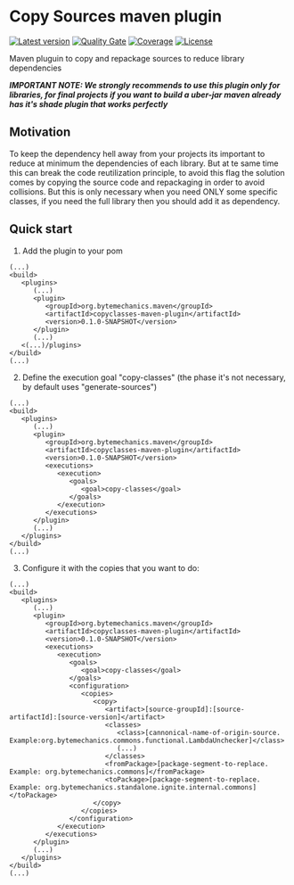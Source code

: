 # Copy Sources maven plugin
[![Latest version](https://maven-badges.herokuapp.com/maven-central/org.bytemechanics.maven/copysource-maven-plugin/badge.svg)](https://maven-badges.herokuapp.com/maven-central/org.bytemechanics.maven/copysource-maven-plugin/badge.svg)
[![Quality Gate](https://sonarcloud.io/api/badges/gate?key=org.bytemechanics.maven%3Acopysource-maven-plugin)](https://sonarcloud.io/dashboard/index/org.bytemechanics.maven%3Acopysource-maven-plugin)
[![Coverage](https://sonarcloud.io/api/badges/measure?key=org.bytemechanics.maven%3Acopysource-maven-plugin&metric=coverage)](https://sonarcloud.io/dashboard/index/org.bytemechanics.maven%3Acopysource-maven-plugin)
[![License](https://img.shields.io/badge/License-Apache%202.0-blue.svg)](https://opensource.org/licenses/Apache-2.0)

Maven pluguin to copy and repackage sources to reduce library dependencies

_**IMPORTANT NOTE: We strongly recommends to use this plugin only for libraries, for final projects if you want to build a uber-jar maven already has it's shade plugin that works perfectly**_

## Motivation
To keep the dependency hell away from your projects its important to reduce at minimum the dependencies of each library. But at te same time this can break the code reutilization principle, to avoid this flag
the solution comes by copying the source code and repackaging in order to avoid collisions. But this is only necessary when you need ONLY some specific classes, if you need the full library then you should add
it as dependency.

## Quick start
1. Add the plugin to your pom
```Maven
(...)
<build>
   <plugins>
      (...)
      <plugin>
         <groupId>org.bytemechanics.maven</groupId>
         <artifactId>copyclasses-maven-plugin</artifactId>
         <version>0.1.0-SNAPSHOT</version>
      </plugin>
      (...)
   <(...)/plugins>
</build>
(...)
```
2. Define the execution goal "copy-classes" (the phase it's not necessary, by default uses "generate-sources")
```Maven
(...)
<build>
   <plugins>
      (...)
      <plugin>
         <groupId>org.bytemechanics.maven</groupId>
         <artifactId>copyclasses-maven-plugin</artifactId>
         <version>0.1.0-SNAPSHOT</version>
         <executions>
            <execution>
               <goals>
                  <goal>copy-classes</goal>
               </goals>
            </execution>
         </executions>
      </plugin>
      (...)
   </plugins>
</build>
(...)
```
3. Configure it with the copies that you want to do:
```Maven
(...)
<build>
   <plugins>
      (...)
      <plugin>
         <groupId>org.bytemechanics.maven</groupId>
         <artifactId>copyclasses-maven-plugin</artifactId>
         <version>0.1.0-SNAPSHOT</version>
         <executions>
            <execution>
               <goals>
                  <goal>copy-classes</goal>
               </goals>
               <configuration>
                  <copies>
                     <copy>
                        <artifact>[source-groupId]:[source-artifactId]:[source-version]</artifact>
                        <classes>
                           <class>[cannonical-name-of-origin-source. Example:org.bytemechanics.commons.functional.LambdaUnchecker]</class>
                           (...)
                        </classes>
                        <fromPackage>[package-segment-to-replace. Example: org.bytemechanics.commons]</fromPackage>
                        <toPackage>[package-segment-to-replace. Example: org.bytemechanics.standalone.ignite.internal.commons]</toPackage>
                     </copy>
                  </copies>
               </configuration>
            </execution>
         </executions>
      </plugin>
      (...)
   </plugins>
</build>
(...)
```

